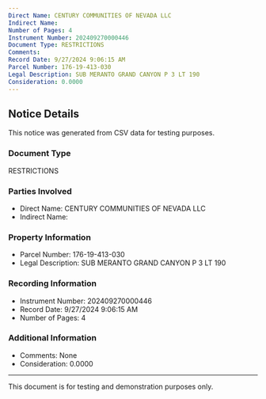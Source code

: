 ```yaml
---
Direct Name: CENTURY COMMUNITIES OF NEVADA LLC
Indirect Name: 
Number of Pages: 4
Instrument Number: 202409270000446
Document Type: RESTRICTIONS
Comments: 
Record Date: 9/27/2024 9:06:15 AM
Parcel Number: 176-19-413-030
Legal Description: SUB MERANTO GRAND CANYON P 3 LT 190
Consideration: 0.0000
---
```


## Notice Details

This notice was generated from CSV data for testing purposes.

### Document Type
RESTRICTIONS

### Parties Involved
- Direct Name: CENTURY COMMUNITIES OF NEVADA LLC
- Indirect Name: 

### Property Information
- Parcel Number: 176-19-413-030
- Legal Description: SUB MERANTO GRAND CANYON P 3 LT 190

### Recording Information
- Instrument Number: 202409270000446
- Record Date: 9/27/2024 9:06:15 AM
- Number of Pages: 4

### Additional Information
- Comments: None
- Consideration: 0.0000

---

This document is for testing and demonstration purposes only.
